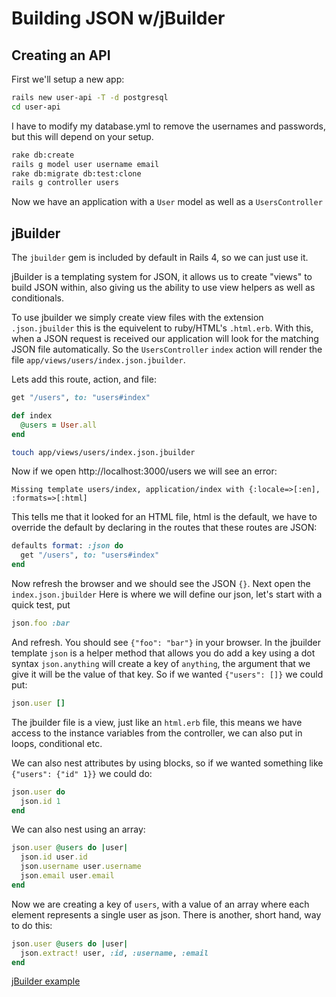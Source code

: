 # Building JSON w/jBuilder

## Creating an API

First we'll setup a new app:

```bash
rails new user-api -T -d postgresql
cd user-api
```

I have to modify my database.yml to remove the usernames and passwords, but this
will depend on your setup.

```bash
rake db:create
rails g model user username email
rake db:migrate db:test:clone
rails g controller users
```

Now we have an application with a `User` model as well as a `UsersController`

## jBuilder

The `jbuilder` gem is included by default in Rails 4, so we can just use it.

jBuilder is a templating system for JSON, it allows us to create "views" to build
JSON within, also giving us the ability to use view helpers as well as conditionals.

To use jbuilder we simply create view files with the extension `.json.jbuilder`
this is the equivelent to ruby/HTML's `.html.erb`. With this, when a JSON request is
received our application will look for the matching JSON file automatically. So
the `UsersController` `index` action will render the file `app/views/users/index.json.jbuilder`.

Lets add this route, action, and file:

```rb
get "/users", to: "users#index"
```

```rb
def index
  @users = User.all
end
```

```bash
touch app/views/users/index.json.jbuilder
```

Now if we open http://localhost:3000/users we will see an error:

```
Missing template users/index, application/index with {:locale=>[:en], :formats=>[:html]
```

This tells me that it looked for an HTML file, html is the default, we have to 
override the default by declaring in the routes that these routes are JSON:

```rb
defaults format: :json do
  get "/users", to: "users#index"
end
```

Now refresh the browser and we should see the JSON `{}`. Next open the `index.json.jbuilder`
Here is where we will define our json, let's start with a quick test, put

```rb
json.foo :bar
```

And refresh. You should see `{"foo": "bar"}` in your browser. In the jbuilder 
template `json` is a helper method that allows you do add a key using a dot syntax
`json.anything` will create a key of `anything`, the argument that we give it will
be the value of that key. So if we wanted `{"users": []}` we could put:

```rb
json.user []
```

The jbuilder file is a view, just like an `html.erb` file, this means we have access
to the instance variables from the controller, we can also put in loops, conditional
etc. 

We can also nest attributes by using blocks, so if we wanted something like
`{"users": {"id" 1}}` we could do:

```rb
json.user do
  json.id 1
end
```

We can also nest using an array:

```rb
json.user @users do |user|
  json.id user.id
  json.username user.username
  json.email user.email
end
```

Now we are creating a key of `users`, with a value of an array where each element
represents a single user as json. There is another, short hand, way to do this:

```rb
json.user @users do |user|
  json.extract! user, :id, :username, :email
end
```

[jBuilder example](https://github.com/Ada-Developers-Academy/jbuilder-example)